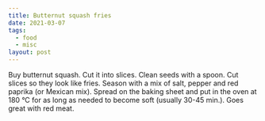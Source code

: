 ```yaml
---
title: Butternut squash fries
date: 2021-03-07
tags:
  - food
  - misc
layout: post
---
```


Buy butternut squash. Cut it into slices. Clean seeds with a spoon. Cut slices so they look like fries. Season with a mix of salt, pepper and red paprika (or Mexican mix). Spread on the baking sheet and put in the oven at 180 °C for as long as needed to become soft (usually 30-45 min.). Goes great with red meat.
